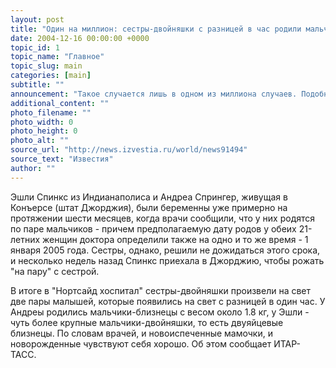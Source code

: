 ```yaml
---
layout: post
title: "Один на миллион: сестры-двойняшки с разницей в час родили мальчиков-близнецов"
date: 2004-12-16 00:00:00 +0000
topic_id: 1
topic_name: "Главное"
topic_slug: main
categories: [main]
subtitle: ""
announcement: "Такое случается лишь в одном из миллиона случаев. Подобным образом доктор Ларри Мацумото из родильного отделения больницы \"Нортсайд хоспитал\" в Атланте (штат Джорджия) прокомментировал рождение двух пар мальчиков у двух сестер-двойняшек."
additional_content: ""
photo_filename: ""
photo_width: 0
photo_height: 0
photo_alt: ""
source_url: "http://news.izvestia.ru/world/news91494"
source_text: "Известия"
author: ""
---
```

Эшли Спинкс из Индианаполиса и Андреа Спрингер, живущая в Конъерсе (штат Джорджия), были беременны уже примерно на протяжении шести месяцев, когда врачи сообщили, что у них родятся по паре мальчиков - причем предполагаемую дату родов у обеих 21-летних женщин доктора определили также на одно и то же время - 1 января 2005 года. Сестры, однако, решили не дожидаться этого срока, и несколько недель назад Спинкс приехала в Джорджию, чтобы рожать "на пару" с сестрой.

В итоге в "Нортсайд хоспитал" сестры-двойняшки произвели на свет две пары малышей, которые появились на свет с разницей в один час. У Андреы родились мальчики-близнецы с весом около 1.8 кг, у Эшли - чуть более крупные мальчики-двойняшки, то есть двуяйцевые близнецы. По словам врачей, и новоиспеченные мамочки, и новорожденные чувствуют себя хорошо. Об этом сообщает ИТАР-ТАСС.
